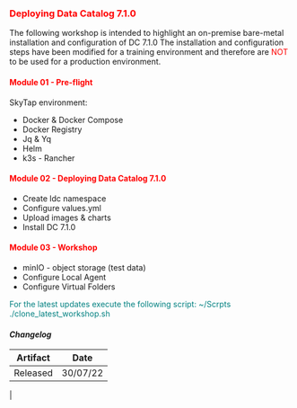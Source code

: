 ### <font color='red'>Deploying Data Catalog 7.1.0</font>  

The following workshop is intended to highlight an on-premise bare-metal installation and configuration of DC 7.1.0 The installation and configuration steps have been modified for a training environment and therefore are <font color='red'>NOT</font> to be used for a production environment.

#### <font color='red'>Module 01 - Pre-flight</font>

SkyTap environment:
* Docker & Docker Compose
* Docker Registry
* Jq & Yq
* Helm
* k3s - Rancher

#### <font color='red'>Module 02 - Deploying Data Catalog 7.1.0</font>

* Create ldc namespace
* Configure values.yml
* Upload images & charts
* Install DC 7.1.0

#### <font color='red'>Module 03 - Workshop</font>

* minIO - object storage (test data)
* Configure Local Agent
* Configure Virtual Folders

<font color='teal'>For the latest updates execute the following script: ~/Scrpts ./clone_latest_workshop.sh </font>

#### <em> Changelog </em>

| Artifact                   | Date     |  
| ---------------------------| ---------| 
| Released                   | 30/07/22 |               
|